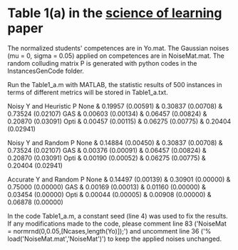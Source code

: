 # Table 1(a) in the [science of learning]() paper

The normalized students' competences are in Yo.mat. The Gaussian noises (mu = 0, sigma = 0.05) applied on competences are in NoiseMat.mat.
The random colluding matrix P is generated with python codes in the InstancesGenCode folder.

Run the Table1_a.m with MATLAB, the statistic results of 500 instances in terms of different metrics will be stored in Table1_a.txt.

Noisy Y and Heuristic P
None & 0.19957 (0.00591) & 0.30837 (0.00708) & 0.73524 (0.02107)
 GAS & 0.00603 (0.00134) & 0.06457 (0.00824) & 0.20870 (0.03091)
Opti & 0.00457 (0.00115) & 0.06275 (0.00775) & 0.20404 (0.02941)

Noisy Y and Random P
None & 0.14884 (0.00450) & 0.30837 (0.00708) & 0.73524 (0.02107)
 GAS & 0.00376 (0.00091) & 0.06457 (0.00824) & 0.20870 (0.03091)
Opti & 0.00190 (0.00052) & 0.06275 (0.00775) & 0.20404 (0.02941)

Accurate Y and Random P
None & 0.14497 (0.00139) & 0.30901 (0.00000) & 0.75000 (0.00000)
 GAS & 0.00169 (0.00013) & 0.01160 (0.00000) & 0.03454 (0.00000)
Opti & 0.00044 (0.00005) & 0.00908 (0.00000) & 0.06878 (0.00000)

In the code Table1_a.m, a constant seed (line 4) was used to fix the results. If any modifications made to the code, please comment line 83 ('NoiseMat = normrnd(0,0.05,[Ncases,length(Yo)]);') and uncomment line 36 ('% load('NoiseMat.mat','NoiseMat')') to keep the applied noises unchanged.
